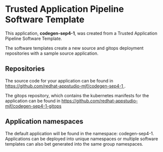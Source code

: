 # Trusted Application Pipeline Software Template

This application, **codegen-sep4-1**, was created from a Trusted Application Pipeline Software Template.

The software templates create a new source and gitops deployment repositories with a sample source application. 

## Repositories

The source code for your application can be found in [https://github.com/redhat-appstudio-mjf/codegen-sep4-1 ](https://github.com/redhat-appstudio-mjf/codegen-sep4-1 ).
 
The gitops repository, which contains the kubernetes manifests for the application can be found in 
[https://github.com/redhat-appstudio-mjf/codegen-sep4-1-gitops ](https://github.com/redhat-appstudio-mjf/codegen-sep4-1-gitops ) 

## Application namespaces 

The default application will be found in the namespace: codegen-sep4-1. Applications can be deployed into unique namespaces or multiple software templates can also bet generated into the same group namespaces.  